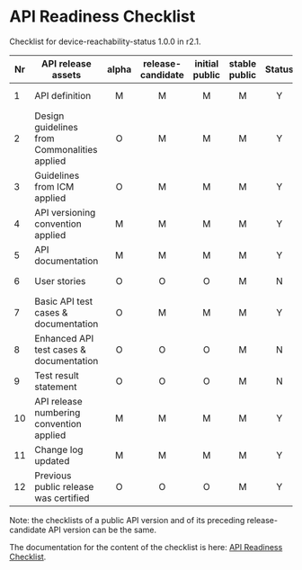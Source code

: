 # API Readiness Checklist

Checklist for device-reachability-status 1.0.0 in r2.1.

| Nr | API release assets  | alpha | release-candidate |  initial<br>public | stable<br> public | Status | Comments |
|----|----------------------------------------------|:-----:|:-----------------:|:-------:|:------:|:----:|:----:|
|  1 | API definition                               |   M   |         M         |    M    |    M   |   Y   | /code/API_definitions/device-reachability-status.yaml |
|  2 | Design guidelines from Commonalities applied |   O   |         M         |    M    |    M   |   Y   |      |
|  3 | Guidelines from ICM applied                  |   O   |         M         |    M    |    M   |   Y   |      |
|  4 | API versioning convention applied            |   M   |         M         |    M    |    M   |   Y   |      |
|  5 | API documentation                            |   M   |         M         |    M    |    M   |   Y   | inline in YAML |
|  6 | User stories                                 |   O   |         O         |    O    |    M   |  N    |   In progress, will be merged after RC1   |
|  7 | Basic API test cases & documentation         |   O   |         M         |    M    |    M   |   Y | code/Test_definitions/device-reachability-status.feature |
|  8 | Enhanced API test cases & documentation      |   O   |         O         |    O    |    M   |   N   |  In progress, will be merged after RC1   |
|  9 | Test result statement                        |   O   |         O         |    O    |    M   |   N   |  In progress, will be merged after RC1   |
| 10 | API release numbering convention applied     |   M   |         M         |    M    |    M   |   Y   |      |
| 11 | Change log updated                           |   M   |         M         |    M    |    M   |   Y   | /CHANGELOG.md |
| 12 | Previous public release was certified        |   O   |         O         |    O    |    M   |   Y   |      |


Note: the checklists of a public API version and of its preceding release-candidate API version can be the same.

The documentation for the content of the checklist is here: [API Readiness Checklist](https://wiki.camaraproject.org/display/CAM/API+Release+Process#APIReleaseProcess-APIreadinesschecklist).
